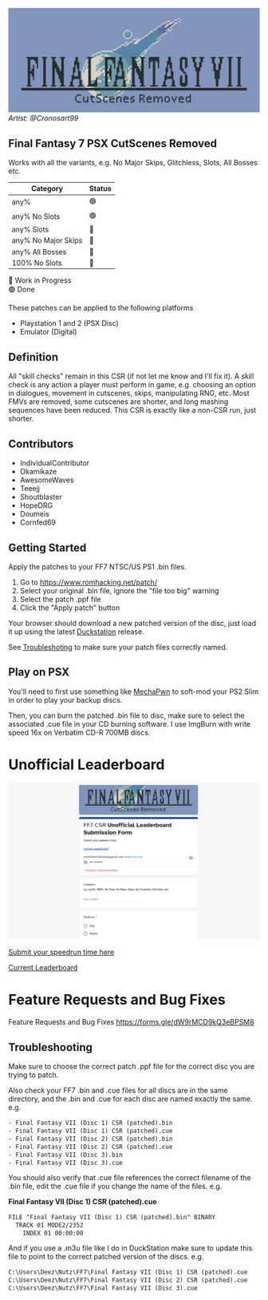 ![](images/banner.png)
*Artist: @Cronosart99*

## Final Fantasy 7 PSX CutScenes Removed

Works with all the variants, e.g. No Major Skips, Glitchless, Slots, All Bosses etc.

Category | Status
-------- | ------
any%     | 🟢  
any% No Slots | 🟢  
any% Slots | 🔄
any% No Major Skips | 🔄
any% All Bosses | 🔄
100% No Slots | 🔄    

🔄 Work in Progress  
🟢 Done

These patches can be applied to the following platforms

- Playstation 1 and 2 (PSX Disc)
- Emulator (Digital)

## Definition

All "skill checks" remain in this CSR (if not let me know and I'll fix it). A skill check is any action a player must perform in game, e.g. choosing an option in dialogues, movement in cutscenes, skips, manipulating RNG, etc. Most FMVs are removed, some cutscenes are shorter, and long mashing sequences have been reduced. This CSR is exactly like a non-CSR run, just shorter.

## Contributors
- IndividualContributor
- Okamikaze
- AwesomeWaves
- Teeejj
- Shoutblaster
- HopeDRG
- Doumeis
- Cornfed69

## Getting Started

Apply the patches to your FF7 NTSC/US PS1 .bin files.

1. Go to https://www.romhacking.net/patch/
2. Select your original .bin file, ignore the "file too big" warning
3. Select the patch .ppf file
4. Click the "Apply patch" button

Your browser should download a new patched version of the disc, just load it up using the latest [Duckstation](https://github.com/stenzek/duckstation/releases) release. 

See [Troubleshoting](#troubleshooting) to make sure your patch files correctly named.

## Play on PSX

You'll need to first use something like [MechaPwn](https://github.com/MechaResearch/MechaPwn) to soft-mod your PS2 Slim in order to play your backup discs.

Then, you can burn the patched .bin file to disc, make sure to select the associated .cue file in your CD burning software. I use ImgBurn with write speed 16x on Verbatim CD-R 700MB discs.

# Unofficial Leaderboard

![](images/leaderboard.PNG)

[Submit your speedrun time here](https://forms.gle/byFWCT85gFWS2Vtp6)

[Current Leaderboard](https://docs.google.com/spreadsheets/d/19y6yHtODjS5R-VyvtHUKjAo3FL9Fif56p1REQsUzGWg)


# Feature Requests and Bug Fixes

Feature Requests and Bug Fixes https://forms.gle/dW9rMCD9kQ3eBPSM8


## Troubleshooting

Make sure to choose the correct patch .ppf file for the correct disc you are trying to patch.

Also check your FF7 .bin and .cue files for all discs are in the same directory, and the .bin and .cue for each disc are named exactly the same. e.g. 

```text
- Final Fantasy VII (Disc 1) CSR (patched).bin  
- Final Fantasy VII (Disc 1) CSR (patched).cue  
- Final Fantasy VII (Disc 2) CSR (patched).bin  
- Final Fantasy VII (Disc 2) CSR (patched).cue  
- Final Fantasy VII (Disc 3).bin  
- Final Fantasy VII (Disc 3).cue
```

You should also verify that .cue file references the correct filename of the .bin file, edit the .cue file if you change the name of the files. e.g.

**Final Fantasy VII (Disc 1) CSR (patched).cue**
```text
FILE "Final Fantasy VII (Disc 1) CSR (patched).bin" BINARY
  TRACK 01 MODE2/2352
    INDEX 01 00:00:00
```

And if you use a .m3u file like I do in DuckStation make sure to update this file to point to the correct patched version of the discs. e.g.

```text
C:\Users\Deez\Nutz\FF7\Final Fantasy VII (Disc 1) CSR (patched).cue
C:\Users\Deez\Nutz\FF7\Final Fantasy VII (Disc 2) CSR (patched).cue
C:\Users\Deez\Nutz\FF7\Final Fantasy VII (Disc 3).cue
```




